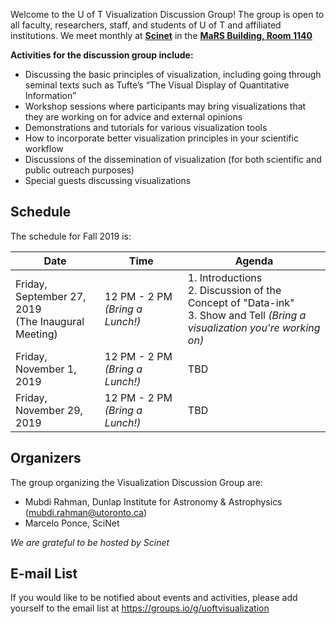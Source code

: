 Welcome to the U of T Visualization Discussion Group! The group is open to all faculty, researchers, staff, and students of U of T and affiliated institutions. We meet monthly at **[Scinet](http://www.scinet.utoronto.ca/)** in the **[MaRS Building, Room 1140](https://www.scinethpc.ca/contact-us/)**

**Activities for the discussion group include:**

* Discussing the basic principles of visualization, including going through seminal texts such as Tufte’s “The Visual Display of Quantitative Information”
* Workshop sessions where participants may bring visualizations that they are working on for advice and external opinions
* Demonstrations and tutorials for various visualization tools
* How to incorporate better visualization principles in your scientific workflow
* Discussions of the dissemination of visualization (for both scientific and public outreach purposes)
* Special guests discussing visualizations

## Schedule
The schedule for Fall 2019 is:

| Date | Time | Agenda |
| --- | --- | --- |
| Friday, September 27, 2019<br> (The Inaugural Meeting)  | 12 PM - 2 PM _(Bring a Lunch!)_ |  1. Introductions <br> 2. Discussion of the Concept of "Data-ink" <br> 3. Show and Tell _(Bring a visualization you're working on)_   |
| Friday, November 1, 2019  | 12 PM - 2 PM _(Bring a Lunch!)_ | TBD  |
| Friday, November 29, 2019  | 12 PM - 2 PM _(Bring a Lunch!)_ | TBD  |


## Organizers
The group organizing the Visualization Discussion Group are:
* Mubdi Rahman, Dunlap Institute for Astronomy & Astrophysics (mubdi.rahman@utoronto.ca)
* Marcelo Ponce, SciNet

*We are grateful to be hosted by Scinet*

## E-mail List
If you would like to be notified about events and activities, please add yourself to the email list at https://groups.io/g/uoftvisualization
